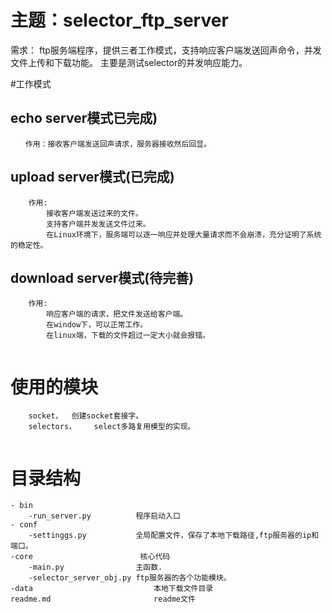 # 主题：selector_ftp_server

需求：
    ftp服务端程序，提供三者工作模式，支持响应客户端发送回声命令，并发文件上传和下载功能。
    主要是测试selector的并发响应能力。

#工作模式
## echo server模式已完成)
```
　　作用：接收客户端发送回声请求，服务器接收然后回显。

```


## upload server模式(已完成)
```
    作用:
        接收客户端发送过来的文件。
        支持客户端并发发送文件过来。
        在Linux环境下，服务端可以逐一响应并处理大量请求而不会崩溃，充分证明了系统的稳定性。      
```

## download server模式(待完善)
```
    作用:
        响应客户端的请求，把文件发送给客户端。
        在window下，可以正常工作。
        在linux端，下载的文件超过一定大小就会报错。
    
```




# 使用的模块
```
    socket，  创建socket套接字。
    selectors，    select多路复用模型的实现。
    
```



# 目录结构
```
- bin 
    -run_server.py          程序启动入口
- conf
    -settinggs.py           全局配置文件，保存了本地下载路径,ftp服务器的ip和端口。   
-core                        核心代码
    -main.py                主函数.
    -selector_server_obj.py ftp服务器的各个功能模块。
-data                           本地下载文件目录
readme.md                       readme文件
```